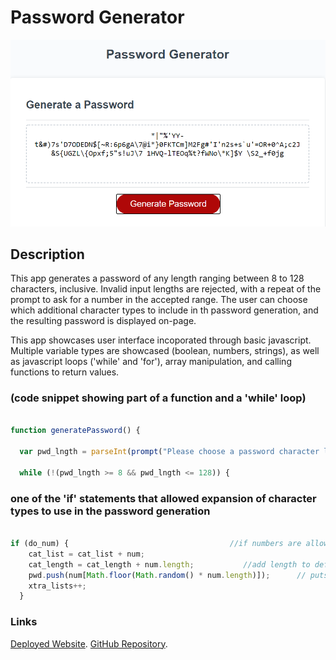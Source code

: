 # Password Generator

![Password Generator](./Assets/images/password_generator.png)

## Description 

This app generates a password of any length ranging between 8 to 128 characters, inclusive. Invalid input lengths are rejected, with a repeat of the prompt to ask for a number in the accepted range. The user can choose which additional character types to include in th password generation, and the resulting password is displayed on-page.

This app showcases user interface incoporated through basic javascript. Multiple variable types are showcased (boolean, numbers, strings), as well as javascript loops ('while' and 'for'), array manipulation, and calling functions to return values.


### (code snippet showing part of a function and a 'while' loop)
```javascript

function generatePassword() {

  var pwd_lngth = parseInt(prompt("Please choose a password character length"));

  while (!(pwd_lngth >= 8 && pwd_lngth <= 128)) {


```

### one of the 'if' statements that allowed expansion of character types to use in the password generation
```javascript

if (do_num) {                                    //if numbers are allowed, add it to default reference list
    cat_list = cat_list + num;
    cat_length = cat_length + num.length;           //add length to default length (allows access via index to each entry in combined list)
    pwd.push(num[Math.floor(Math.random() * num.length)]);      // puts random number at first availability of list; ensures one of this char type in password
    xtra_lists++;
  }

```



### Links

[Deployed Website](https://guides.github.com/features/mastering-markdown/).
[GitHub Repository](https://github.com/microsoft/vscode).

